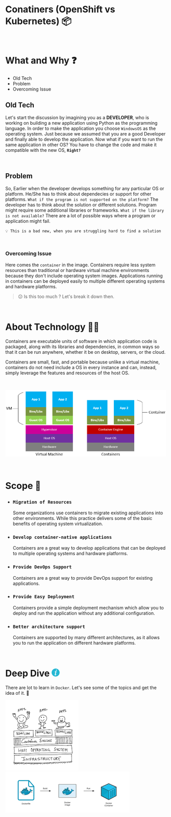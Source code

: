 # Conatiners (OpenShift vs Kubernetes) 📦

<br>

# What and Why ❓
* Old Tech
* Problem
* Overcoming Issue

## Old Tech

Let's start the discussion by imagining you as a **DEVELOPER**, who is working on building a new application using Python as the programming language. In order to make the application you choose `WindowsOS` as the operating system. Just because we assumed that you are a good Developer and finally able to develop the application. Now what if you want to run the same application in other OS? You have to change the code and make it compatible with the new OS, **`Right?`**

<br>

## Problem

So, Earlier when the developer develops something for any particular OS or platform. He/She has to think about dependecies or support for other platforms. `What if the program is not supported on the platform?` The developer has to think about the solution or different solutions. Program might require some additional libraries or frameworks. `What if the library is not available?` There are a lot of possible ways where a program or application might fail. 

```
💡 This is a bad new, when you are struggling hard to find a solution
```

<br>

### Overcoming Issue

Here comes the `container` in the image. Containers require less system resources than traditional or hardware virtual machine environments because they don't include operating system images. Applications running in containers can be deployed easily to multiple different operating systems and hardware platforms.

> 😕 Is this too much ? Let's break it down then.

<br>

# About Technology 🧑‍💻

Containers are executable units of software in which application code is packaged, along with its libraries and dependencies, in common ways so that it can be run anywhere, whether it be on desktop, servers, or the cloud.

Containers are small, fast, and portable because unlike a virtual machine, containers do not need include a OS in every instance and can, instead, simply leverage the features and resources of the host OS.

<br>

![alt text](./images/container.png "Docker Concept")

<br>

# Scope 🔎

* ### `Migration of Resources`
     Some organizations use containers to migrate existing applications into other environments. While this practice delivers some of the basic benefits of operating system virtualization.

* ### `Develop container-native applications`
    Containers are a great way to develop applications that can be deployed to multiple operating systems and hardware platforms.

* ### `Provide DevOps Support`
    Containers are a great way to provide DevOps support for existing applications.

* ### `Provide Easy Deployment`
    Containers provide a simple deployment mechanism which allow you to deploy and run the application without any additional configuration.

* ### `Better architecture support`
    Containers are supported by many different architectures, as it allows you to run the application on different hardware platforms.

<br>

# Deep Dive <img src="./images/info.png" alt="info" width="25px" height="25px">

There are lot to learn in `Docker`. Let's see some of the topics and get the idea of it. 🙂

![alt text](./images/container1.png "Docker Concept") 
![alt text](./images/docker.png "Docker Concept")